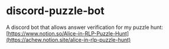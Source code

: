 # discord-puzzle-bot

A discord bot that allows answer verification for my puzzle hunt: [https://www.notion.so/Alice-in-RLP-Puzzle-Hunt](https://achew.notion.site/alice-in-rlp-puzzle-hunt)
